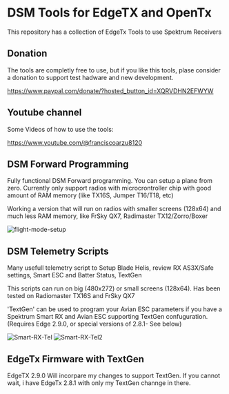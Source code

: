 
# DSM Tools for EdgeTX and OpenTx 
This repository has a collection of EdgeTx Tools to use Spektrum Receivers

## Donation

The tools are completly free to use, but if you like this tools, plase consider a donation to support test hadware and new development.  

https://www.paypal.com/donate/?hosted_button_id=XQRVDHN2EFWYW


## Youtube channel

Some Videos of how to use the tools:

https://www.youtube.com/@franciscoarzu8120


## DSM Forward Programming

Fully functional DSM Forward programming.  You can setup a plane from zero.  Currently only support radios with microcrontroller chip with good amount of RAM memory (like TX16S, Jumper T16/T18, etc)

Working a version that will run on radios with smaller screens (128x64) and much less RAM memory, like FrSky QX7, Radimaster TX12/Zorro/Boxer

![flight-mode-setup](https://user-images.githubusercontent.com/32604366/230751444-be0a271d-ae94-4cec-aaff-564472ffc800.png)


## DSM Telemetry Scripts

Many usefull telemetry script to Setup Blade Helis, review RX AS3X/Safe settings, Smart ESC and Batter Status, TextGen

This scripts can run on big (480x272) or small screens (128x64).
Has been tested on Radiomaster TX16S and FrSky QX7

'TextGen' can be used to program your Avian ESC parameters if you have a Spektrum Smart RX and Avian ESC supporting TextGen confuguration. (Requires Edge 2.9.0, or special versions of 2.8.1- See below)

![Smart-RX-Tel](https://user-images.githubusercontent.com/32604366/230751833-e92d3eae-2782-4009-a3dc-63ce893f2a38.png)
![Smart-RX-Tel2](https://user-images.githubusercontent.com/32604366/230751488-70b396b7-f08e-4152-a516-d355b3cf4001.png)


## EdgeTx Firmware with TextGen

EdgeTX 2.9.0 Will incorpare my changes to support TextGen.
If you cannot wait, i have EdgeTx 2.8.1 with only my TextGen channge in there. 




